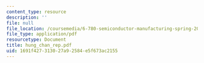 ```yaml
---
content_type: resource
description: ''
file: null
file_location: /coursemedia/6-780-semiconductor-manufacturing-spring-2003/1691f427313027a92584e5f673ac2155_hung_chan_rep.pdf
file_type: application/pdf
resourcetype: Document
title: hung_chan_rep.pdf
uid: 1691f427-3130-27a9-2584-e5f673ac2155
---
```

